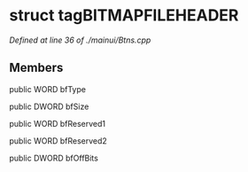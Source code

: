 # struct tagBITMAPFILEHEADER

*Defined at line 36 of ./mainui/Btns.cpp*

## Members

public WORD bfType

public DWORD bfSize

public WORD bfReserved1

public WORD bfReserved2

public DWORD bfOffBits



